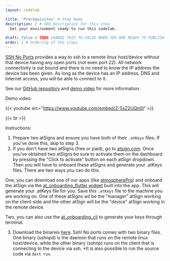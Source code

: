 ```yaml
---
layout: codelab

title: 'Prerequisites' # Step Name
description: | # SEO Description for this step
  Get your environment ready to run this codelab.

draft: false # TODO CHANGE THIS TO FALSE WHEN YOU ARE READY TO PUBLISH THE PAGE
order: 1 # Ordering of the steps
---
```


[SSH No Ports](https://github.com/atsign-foundation/sshnoports) provides a way to ssh to a remote linux host/device without that device having any open ports (not even port 22). All network connectivity is out bound and there is no need to know the IP address the device has been given. As long as the device has an IP address, DNS and Internet access, you will be able to connect to it.

See our [GitHub repository](https://github.com/atsign-foundation/sshnoports) and [demo video](https://www.youtube.com/watch?v=Z-5sZ2UQn0I) for more information.

Demo video:

{{< youtube src="https://www.youtube.com/embed/Z-5sZ2UQn0I" >}}

{{< br >}}

Instructions:

1. Prepare two atSigns and ensure you have both of their `.atKeys` files. If you've done this, skip to step 3.
2. If you don't have two atSigns (free or paid), go to [atsign.com](https://atsign.com). Once you've obtained two atSigns be sure to activate them on the dashboard by pressing the "Click to activate" button on each atSign dropdown. Then you will have to onboard these atSigns and generate your .atKeys files. There are two ways you can do this.

One, you can download one of our apps (like [atmospherePro](https://atsign.com/apps/atmospherepro/)) and onboard the atSign via the [at_onboarding_flutter widget](https://pub.dev/packages/at_onboarding_flutter) built into the app. This will generate your .atKeys file for you. Save this `.atKeys` file to the machine you are working on. One of these atSigns wil be the "manager" atSign working on the client-side and the other atSign will be the "device" atSign working in the remote device. 

Two, you can also use the [at_onboarding_cli](https://github.com/atsign-foundation/at_libraries/tree/trunk/at_onboarding_cli) to generate your keys through terminal.

3. Download the binaries [here](https://github.com/atsign-foundation/sshnoports/releases). Ssh! No ports comes with two binary files. One binary (sshnpd) is the daemon that runs on the remote linux host/device, while the other binary (sshnp) runs on the client that is connecting to the device via ssh. *It is also possible to run the source code via `dart run`.